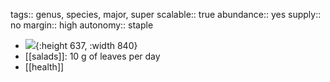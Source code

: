 tags:: genus, species, major, super
scalable:: true
abundance:: yes
supply:: no
margin:: high
autonomy:: staple

- ![](https://peach-geographical-bat-397.mypinata.cloud/ipfs/QmSfeg79SYTWarQ81858o8a4eagTZTEMwaTCAYRMQv9bVi){:height 637, :width 840}
- [[salads]]: 10 g of leaves per day
- [[health]]
